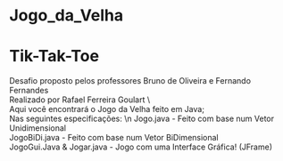 # Jogo_da_Velha
# Tik-Tak-Toe

Desafio proposto pelos professores Bruno de Oliveira e Fernando Fernandes \
Realizado por Rafael Ferreira Goulart \ \
Aqui você encontrará o Jogo da Velha feito em Java; \
Nas seguintes especificações: \n
Jogo.java     - Feito com base num Vetor Unidimensional \
JogoBiDi.java - Feito com base num Vetor BiDimensional \
JogoGui.Java & Jogar.java - Jogo com uma Interface Gráfica! (JFrame)
